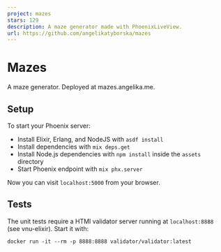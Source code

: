 ```yaml
---
project: mazes
stars: 129
description: A maze generator made with PhoenixLiveView.
url: https://github.com/angelikatyborska/mazes
---
```


Mazes
=====

A maze generator. Deployed at mazes.angelika.me.

Setup
-----

To start your Phoenix server:

-   Install Elixir, Erlang, and NodeJS with `asdf install`
-   Install dependencies with `mix deps.get`
-   Install Node.js dependencies with `npm install` inside the `assets` directory
-   Start Phoenix endpoint with `mix phx.server`

Now you can visit `localhost:5000` from your browser.

Tests
-----

The unit tests require a HTMl validator server running at `localhost:8888` (see vnu-elixir). Start it with:

```
docker run -it --rm -p 8888:8888 validator/validator:latest
```
